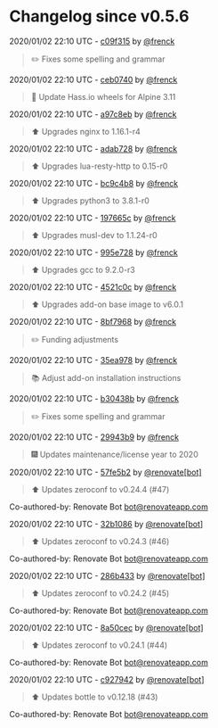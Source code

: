 # Changelog since v0.5.6

2020/01/02 22:10 UTC - [c09f315](https://github.com/hassio-addons/addon-glances/commit/c09f31518fdb35b6fbedb7582357bfafd680cd5b) by [@frenck](https://github.com/frenck)
> :pencil2: Fixes some spelling and grammar 

2020/01/02 22:10 UTC - [ceb0740](https://github.com/hassio-addons/addon-glances/commit/ceb07403f3be0cf0310e71d2bc4b48b2a36b5a85) by [@frenck](https://github.com/frenck)
> :hammer: Update Hass.io wheels for Alpine 3.11 

2020/01/02 22:10 UTC - [a97c8eb](https://github.com/hassio-addons/addon-glances/commit/a97c8eb810c670b6b71ed683e35566d8f9429f28) by [@frenck](https://github.com/frenck)
> :arrow_up: Upgrades nginx to 1.16.1-r4 

2020/01/02 22:10 UTC - [adab728](https://github.com/hassio-addons/addon-glances/commit/adab728b2006a975d86a3294a3857dfdeb2fd8ad) by [@frenck](https://github.com/frenck)
> :arrow_up: Upgrades lua-resty-http to 0.15-r0 

2020/01/02 22:10 UTC - [bc9c4b8](https://github.com/hassio-addons/addon-glances/commit/bc9c4b8c89c54f6ef18ccc50427fc7265e2b5ef1) by [@frenck](https://github.com/frenck)
> :arrow_up: Upgrades python3 to 3.8.1-r0 

2020/01/02 22:10 UTC - [197665c](https://github.com/hassio-addons/addon-glances/commit/197665c96b80ab833fa27bfa2b77f1f031b1c50f) by [@frenck](https://github.com/frenck)
> :arrow_up: Upgrades musl-dev to 1.1.24-r0 

2020/01/02 22:10 UTC - [995e728](https://github.com/hassio-addons/addon-glances/commit/995e728f8de6fa70351c64f7d864c565dff33abf) by [@frenck](https://github.com/frenck)
> :arrow_up: Upgrades gcc to 9.2.0-r3 

2020/01/02 22:10 UTC - [4521c0c](https://github.com/hassio-addons/addon-glances/commit/4521c0c72b15b12bb29be9c3e8257e0c9b2bc369) by [@frenck](https://github.com/frenck)
> :arrow_up: Upgrades add-on base image to v6.0.1 

2020/01/02 22:10 UTC - [8bf7968](https://github.com/hassio-addons/addon-glances/commit/8bf79684ceac138f7e758d9e4b6b847731705515) by [@frenck](https://github.com/frenck)
> :pencil2: Funding adjustments 

2020/01/02 22:10 UTC - [35ea978](https://github.com/hassio-addons/addon-glances/commit/35ea978ce142d7657c3f51487fdd8d653241bd18) by [@frenck](https://github.com/frenck)
> :books: Adjust add-on installation instructions 

2020/01/02 22:10 UTC - [b30438b](https://github.com/hassio-addons/addon-glances/commit/b30438b486dd91e21a49a04cd5997d3f638ca4ac) by [@frenck](https://github.com/frenck)
> :pencil2: Fixes some spelling and grammar 

2020/01/02 22:10 UTC - [29943b9](https://github.com/hassio-addons/addon-glances/commit/29943b99acaba4720e9cd8c9ae00b1da6cad60f2) by [@frenck](https://github.com/frenck)
> :fireworks: Updates maintenance/license year to 2020 

2020/01/02 22:10 UTC - [57fe5b2](https://github.com/hassio-addons/addon-glances/commit/57fe5b2c30166e16c89e25008681c8654a97e1de) by [@renovate[bot]](https://github.com/apps/renovate)
> :arrow_up: Updates zeroconf to v0.24.4 (#47)



Co-authored-by: Renovate Bot <bot@renovateapp.com> 

2020/01/02 22:10 UTC - [32b1086](https://github.com/hassio-addons/addon-glances/commit/32b108615c28a941c96ad8d65be6a7134d78abe2) by [@renovate[bot]](https://github.com/apps/renovate)
> :arrow_up: Updates zeroconf to v0.24.3 (#46)



Co-authored-by: Renovate Bot <bot@renovateapp.com> 

2020/01/02 22:10 UTC - [286b433](https://github.com/hassio-addons/addon-glances/commit/286b43347c21b6a52f514acad04311266946eab2) by [@renovate[bot]](https://github.com/apps/renovate)
> :arrow_up: Updates zeroconf to v0.24.2 (#45)



Co-authored-by: Renovate Bot <bot@renovateapp.com> 

2020/01/02 22:10 UTC - [8a50cec](https://github.com/hassio-addons/addon-glances/commit/8a50cec96c15e2a452de483f7ca6905185be6bc0) by [@renovate[bot]](https://github.com/apps/renovate)
> :arrow_up: Updates zeroconf to v0.24.1 (#44)



Co-authored-by: Renovate Bot <bot@renovateapp.com> 

2020/01/02 22:10 UTC - [c927942](https://github.com/hassio-addons/addon-glances/commit/c927942a4c20984934c9283302d428c1f0edd279) by [@renovate[bot]](https://github.com/apps/renovate)
> :arrow_up: Updates bottle to v0.12.18 (#43)



Co-authored-by: Renovate Bot <bot@renovateapp.com> 

